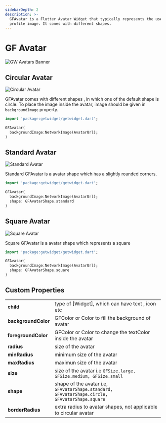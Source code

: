 ```yaml
---
sidebarDepth: 2
description: >-
  GFAvatar is a Flutter Avatar Widget that typically represents the user's
  profile image. It comes with different shapes.
---
```


# GF Avatar

![GW Avatars Banner](https://ik.imagekit.io/ionicfirebaseapp/getwidget/docs/tr:w-800,f-auto/Avatars_1QfiwJn9kNW.png)

## Circular Avatar

![Circular Avatar](https://ik.imagekit.io/ionicfirebaseapp/getwidget/docs/tr:w-800,f-auto/circular-avatars-2x_YEAePfrqD_-gE8M4y47.webp)

GFAvatar comes with different shapes , in which one of the default shape is circle. To place the image inside the avatar, image should be given in `backgroundImage` property.

```dart
import 'package:getwidget/getwidget.dart';

GFAvatar(
  backgroundImage:NetworkImage(AvatarUrl);
)
```

## Standard Avatar

![Standard Avatar](https://ik.imagekit.io/ionicfirebaseapp/getwidget/docs/tr:w-800,f-auto/slightly-rounded-corners-2x_VCB3GCS2h_fIj6SKS1L.webp)

Standard GFAvatar is a avatar shape which has a slightly rounded corners.

```dart
import 'package:getwidget/getwidget.dart';

GFAvatar(
  backgroundImage:NetworkImage(AvatarUrl);
  shape: GFAvatarShape.standard
)
```

## Square Avatar

![Square Avatar](https://ik.imagekit.io/ionicfirebaseapp/getwidget/docs/tr:w-800,f-auto/square-2x_Zs-9r00cm_xeDrjlBV7.webp)

Square GFAvatar is a avatar shape which represents a square

```dart
import 'package:getwidget/getwidget.dart';

GFAvatar(
  backgroundImage:NetworkImage(AvatarUrl);
  shape: GFAvatarShape.square
)
```

## Custom Properties

|  |  |
| :--- | :--- |
| **child** | type of \[Widget\], which can have text , icon etc |
| **backgroundColor** | GFColor or Color to fill the background of avatar |
| **foregroundColor** | GFColor or Color to change the textColor inside the avatar |
| **radius** | size of the avatar |
| **minRadius** | minimum size of the avatar |
| **maxRadius** | maximun size of the avatar |
| **size** | size of the avatar i.e `GFSize.large, GFSize.medium, GFSize.small` |
| **shape** | shape of the avatar i.e, `GFAvatarShape.standard, GFAvatarShape.circle, GFAvatarShape.square` |
| **borderRadius** | extra radius to avatar shapes, not applicable to circular avatar |


